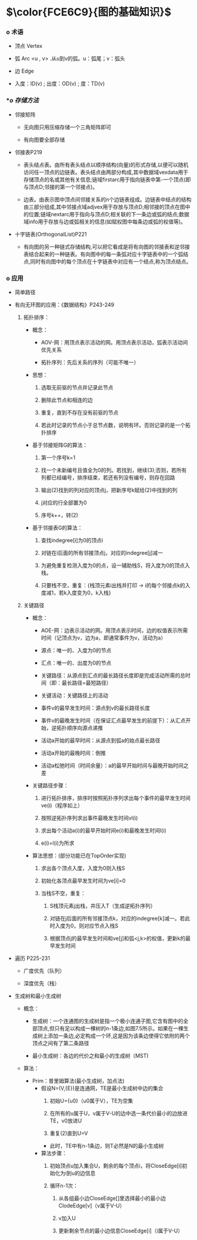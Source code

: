 # $\color{FCE6C9}{图的基础知识}$

### **o 术语**
- 顶点 Vertex
 
- 弧 Arc <u , v> .从u到v的弧。u：弧尾；v：弧头

- 边 Edge

- 入度：ID(v) ; 出度：OD(v) ; 度：TD(v)

### **o 存储方法*
- 邻接矩阵
  
  - 无向图只用压缩存储一个三角矩阵即可
  
  - 有向图要全部存储

- 邻接表P219

  - 表头结点表。由所有表头结点以顺序结构(向量)的形式存储,以便可以随机访问任一顶点的边链表。表头结点由两部分构成,其中数据域vexdata用于存储顶点的名或其他有关信息;链域firstarc用于指向链表中第-一个顶点(即与顶点D;邻接的第一个邻接点)。

  - 边表。由表示图中顶点间邻接关系的n个边链表组成。边链表中结点的结构由三部分组成,其中邻接点域adjvex用于存放与顶点D;相邻接的顶点在图中的位置;链域nextarc用于指向与顶点D;相关联的下一条边或弧的结点;数据域info用于存放与边或弧相关的信息(如赋权图中每条边或弧的权值等)。

- 十字链表(OrthogonalList)P221

  - 有向图的另一种链式存储结构,可以把它看成是将有向图的邻接表和逆邻接表结合起来的一种链表。有向图中的每一条弧对应十字链表中的一个弧结点,同时有向图中的每个顶点在十字链表中对应有一个结点,称为顶点结点。

### **o 应用**

- 简单路径

-  有向无环图的应用：《数据结构》P243-249

   1. 拓扑排序：

        + 概念：

          + AOV-网：用顶点表示活动的网。用顶点表示活动，弧表示活动间优先关系

          + 拓扑序列：先后关系的序列（可能不唯一）

        + 思想：

          1. 选取无前驱的节点并记录此节点

          2. 删除此节点和相连的边

          3. 重复，直到不存在没有前驱的节点

          4. 若此时记录的节点小于总节点数，说明有环。否则记录的是一个拓扑排序

        + 基于邻接矩阵G的算法：

          1. 第一个序号k=1

          2. 找一个未新编号且值全为0的列。若找到，继续(3);否则，若所有列都已经编号，排序结束，若还有列没有编号，则存在回路
          
          3. 输出(2)找到的列对应的顶点j，把新序号k赋给(2)中找到的列
          
          4. j对应的行全部置为0
          
          5. 序号k++，转(2)
        
        + 基于邻接表G的算法：
        
          1. 查找indegree[i]为0的顶点i
        
          2. 对链在i后面的所有邻接顶点j，对应的indegree[j]减一
        
          3. 为避免重复检测入度为0的点，设一辅助栈S，将入度为0的顶点入栈。
        
          4. 只要栈不空，重复：{栈顶元素i出栈并打印 -> i的每个邻接点k的入度减1，若k入度变为0，k入栈}

   2. 关键路径
        + 概念：

          + AOE-网：边表示活动的网。用顶点表示时间，边的权值表示所需时间（记顶点为v，边为a，即通常事件为v，活动为a）

          + 源点：唯一的、入度为0的节点

          + 汇点：唯一的、出度为0的节点

          + 关键路径：从源点到汇点的最长路径长度即是完成活动所需的总时间（即：最长路径=最短路径）

          + 关键活动：关键路径上的活动

          + 事件v的最早发生时间：源点到v的最长路径长度

          + 事件v的最晚发生时间（在保证汇点最早发生的前提下）：从汇点开始，逆拓扑顺序向源点递推      

          + 活动a开始的最早时间：从源点到弧a的始点最长路径

          + 活动a开始的最晚时间：倒推

          + 活动a松弛时间（时间余量）：a的最早开始时间与最晚开始时间之差
           
        + 关键路径步骤：

          1. 进行拓扑排序，排序时按照拓扑序列求出每个事件的最早发生时间ve(i)（程序如上）

          2. 按照逆拓扑序列求出事件最晚发生时间vl(i)

          3. 求出每个活动a(i)的最早开始时间e(i)和最晚发生时间l(i)

          4. e(i)=l(i)为所求

        + 算法思想：(部分功能已在TopOrder实现)
         
          1. 求出各个顶点入度，入度为0则入栈S
           
          3. 初始化各顶点最早发生时间为ve[i]=0
           
          4. 当栈S不空，重复：
              1. S栈顶元素j出栈，并压入T（生成逆拓扑序列）
               
              2. 对链在j后面的所有邻接顶点k，对应的indegree[k]减一。若此时入度为0，则对应节点入栈S
               
              3. 根据顶点j的最早发生时间和ve[j]和弧<j,k>的权值，更新k的最早发生时间

- 遍历 P225-231

  - 广度优先（队列）

  - 深度优先（栈）

- 生成树和最小生成树

  - 概念：
    - 生成树：一个连通图的生成树是指一个极小连通子图,它含有图中的全部顶点,但只有足以构成一棵树的n-1条边,如图7.5所示。如果在一棵生成树上添加一条边,必定构成一个环,这是因为该条边使得它依附的两个顶点之间有了第二条路径
  
    - 最小生成树：各边的代价之和最小的生成树（MST)

  - 算法：
    - Prim：普里姆算法(最小生成树，加点法)
      - 假设N=(V,{E})是连通网，TE是最小生成树中边的集合
        1. 初始U={u0}（u0属于V），TE为空集
         
        2. 在所有的u属于U，v属于V-U的边中选一条代价最小的边放进TE，v0放进U
        
        3. 重复(2)直到U=V
        - 此时，TE中有n-1条边，则T必然是N的最小生成树
      - 算法步骤：
          1. 初始顶点u加入集合U，剩余的每个顶点i，将CloseEdge[i]初始化为i到u的边信息
          
          2. 循环n-1次：
             1. 从各组最小边CloseEdge[]里选择最小的最小边ClodeEdge[v]（v属于V-U）
            
             2. v加入U
            
             3. 更新剩余节点的最小边信息CloseEdge[i]（i属于V-U）
